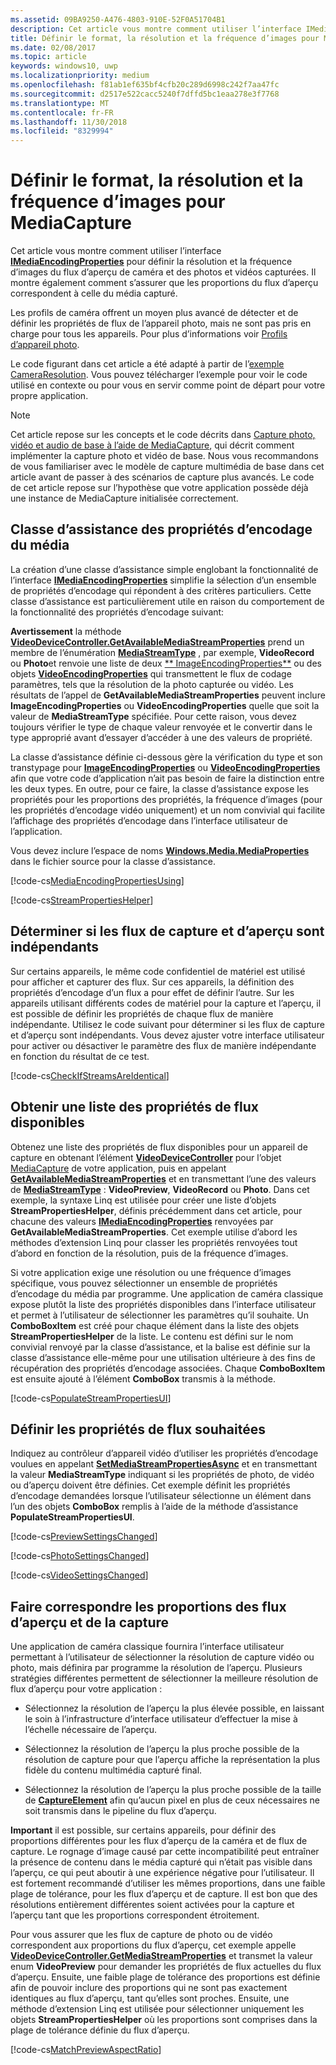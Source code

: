 ```yaml
---
ms.assetid: 09BA9250-A476-4803-910E-52F0A51704B1
description: Cet article vous montre comment utiliser l’interface IMediaEncodingProperties pour définir la résolution et la fréquence d’images du flux d’aperçu de l’appareil photo, et des photos et vidéos capturées.
title: Définir le format, la résolution et la fréquence d’images pour MediaCapture
ms.date: 02/08/2017
ms.topic: article
keywords: windows10, uwp
ms.localizationpriority: medium
ms.openlocfilehash: f81ab1ef635bf4cfb20c289d6998c242f7aa47fc
ms.sourcegitcommit: d2517e522cacc5240f7dffd5bc1eaa278e3f7768
ms.translationtype: MT
ms.contentlocale: fr-FR
ms.lasthandoff: 11/30/2018
ms.locfileid: "8329994"
---
```

# <a name="set-format-resolution-and-frame-rate-for-mediacapture"></a>Définir le format, la résolution et la fréquence d’images pour MediaCapture



Cet article vous montre comment utiliser l’interface [**IMediaEncodingProperties**](https://msdn.microsoft.com/library/windows/apps/hh701011) pour définir la résolution et la fréquence d’images du flux d’aperçu de caméra et des photos et vidéos capturées. Il montre également comment s’assurer que les proportions du flux d’aperçu correspondent à celle du média capturé.

Les profils de caméra offrent un moyen plus avancé de détecter et de définir les propriétés de flux de l’appareil photo, mais ne sont pas pris en charge pour tous les appareils. Pour plus d’informations voir [Profils d’appareil photo](camera-profiles.md).

Le code figurant dans cet article a été adapté à partir de l’[exemple CameraResolution](http://go.microsoft.com/fwlink/p/?LinkId=624252&clcid=0x409). Vous pouvez télécharger l’exemple pour voir le code utilisé en contexte ou pour vous en servir comme point de départ pour votre propre application.

> [!NOTE] 
> Cet article repose sur les concepts et le code décrits dans [Capture photo, vidéo et audio de base à l’aide de MediaCapture](basic-photo-video-and-audio-capture-with-MediaCapture.md), qui décrit comment implémenter la capture photo et vidéo de base. Nous vous recommandons de vous familiariser avec le modèle de capture multimédia de base dans cet article avant de passer à des scénarios de capture plus avancés. Le code de cet article repose sur l’hypothèse que votre application possède déjà une instance de MediaCapture initialisée correctement.

## <a name="a-media-encoding-properties-helper-class"></a>Classe d’assistance des propriétés d’encodage du média

La création d’une classe d’assistance simple englobant la fonctionnalité de l’interface [**IMediaEncodingProperties**](https://msdn.microsoft.com/library/windows/apps/hh701011) simplifie la sélection d’un ensemble de propriétés d’encodage qui répondent à des critères particuliers. Cette classe d’assistance est particulièrement utile en raison du comportement de la fonctionnalité des propriétés d’encodage suivant:

**Avertissement**  la méthode [**VideoDeviceController.GetAvailableMediaStreamProperties**](https://msdn.microsoft.com/library/windows/apps/br211994) prend un membre de l’énumération [**MediaStreamType**](https://msdn.microsoft.com/library/windows/apps/br226640) , par exemple, **VideoRecord** ou **Photo**et renvoie une liste de deux [** ImageEncodingProperties**](https://msdn.microsoft.com/library/windows/apps/hh700993) ou des objets [**VideoEncodingProperties**](https://msdn.microsoft.com/library/windows/apps/hh701217) qui transmettent le flux de codage paramètres, tels que la résolution de la photo capturée ou vidéo. Les résultats de l’appel de **GetAvailableMediaStreamProperties** peuvent inclure **ImageEncodingProperties** ou **VideoEncodingProperties** quelle que soit la valeur de **MediaStreamType** spécifiée. Pour cette raison, vous devez toujours vérifier le type de chaque valeur renvoyée et le convertir dans le type approprié avant d’essayer d’accéder à une des valeurs de propriété.

La classe d’assistance définie ci-dessous gère la vérification du type et son transtypage pour [**ImageEncodingProperties**](https://msdn.microsoft.com/library/windows/apps/hh700993) ou [**VideoEncodingProperties**](https://msdn.microsoft.com/library/windows/apps/hh701217) afin que votre code d’application n’ait pas besoin de faire la distinction entre les deux types. En outre, pour ce faire, la classe d’assistance expose les propriétés pour les proportions des propriétés, la fréquence d’images (pour les propriétés d’encodage vidéo uniquement) et un nom convivial qui facilite l’affichage des propriétés d’encodage dans l’interface utilisateur de l’application.

Vous devez inclure l’espace de noms [**Windows.Media.MediaProperties**](https://msdn.microsoft.com/library/windows/apps/hh701296) dans le fichier source pour la classe d’assistance.

[!code-cs[MediaEncodingPropertiesUsing](./code/BasicMediaCaptureWin10/cs/MainPage.xaml.cs#SnippetMediaEncodingPropertiesUsing)]

[!code-cs[StreamPropertiesHelper](./code/BasicMediaCaptureWin10/cs/StreamPropertiesHelper.cs#SnippetStreamPropertiesHelper)]

## <a name="determine-if-the-preview-and-capture-streams-are-independent"></a>Déterminer si les flux de capture et d’aperçu sont indépendants

Sur certains appareils, le même code confidentiel de matériel est utilisé pour afficher et capturer des flux. Sur ces appareils, la définition des propriétés d’encodage d’un flux a pour effet de définir l’autre. Sur les appareils utilisant différents codes de matériel pour la capture et l’aperçu, il est possible de définir les propriétés de chaque flux de manière indépendante. Utilisez le code suivant pour déterminer si les flux de capture et d’aperçu sont indépendants. Vous devez ajuster votre interface utilisateur pour activer ou désactiver le paramètre des flux de manière indépendante en fonction du résultat de ce test.

[!code-cs[CheckIfStreamsAreIdentical](./code/BasicMediaCaptureWin10/cs/MainPage.xaml.cs#SnippetCheckIfStreamsAreIdentical)]

## <a name="get-a-list-of-available-stream-properties"></a>Obtenir une liste des propriétés de flux disponibles

Obtenez une liste des propriétés de flux disponibles pour un appareil de capture en obtenant l’élément [**VideoDeviceController**](https://msdn.microsoft.com/library/windows/apps/br226825) pour l’objet [MediaCapture](capture-photos-and-video-with-mediacapture.md) de votre application, puis en appelant [**GetAvailableMediaStreamProperties**](https://msdn.microsoft.com/library/windows/apps/br211994) et en transmettant l’une des valeurs de [**MediaStreamType**](https://msdn.microsoft.com/library/windows/apps/br226640) : **VideoPreview**, **VideoRecord** ou **Photo**. Dans cet exemple, la syntaxe Linq est utilisée pour créer une liste d’objets **StreamPropertiesHelper**, définis précédemment dans cet article, pour chacune des valeurs [**IMediaEncodingProperties**](https://msdn.microsoft.com/library/windows/apps/hh701011) renvoyées par **GetAvailableMediaStreamProperties**. Cet exemple utilise d’abord les méthodes d’extension Linq pour classer les propriétés renvoyées tout d’abord en fonction de la résolution, puis de la fréquence d’images.

Si votre application exige une résolution ou une fréquence d’images spécifique, vous pouvez sélectionner un ensemble de propriétés d’encodage du média par programme. Une application de caméra classique expose plutôt la liste des propriétés disponibles dans l’interface utilisateur et permet à l’utilisateur de sélectionner les paramètres qu’il souhaite. Un **ComboBoxItem** est créé pour chaque élément dans la liste des objets **StreamPropertiesHelper** de la liste. Le contenu est défini sur le nom convivial renvoyé par la classe d’assistance, et la balise est définie sur la classe d’assistance elle-même pour une utilisation ultérieure à des fins de récupération des propriétés d’encodage associées. Chaque **ComboBoxItem** est ensuite ajouté à l’élément **ComboBox** transmis à la méthode.

[!code-cs[PopulateStreamPropertiesUI](./code/BasicMediaCaptureWin10/cs/MainPage.xaml.cs#SnippetPopulateStreamPropertiesUI)]

## <a name="set-the-desired-stream-properties"></a>Définir les propriétés de flux souhaitées

Indiquez au contrôleur d’appareil vidéo d’utiliser les propriétés d’encodage voulues en appelant [**SetMediaStreamPropertiesAsync**](https://msdn.microsoft.com/library/windows/apps/hh700895) et en transmettant la valeur **MediaStreamType** indiquant si les propriétés de photo, de vidéo ou d’aperçu doivent être définies. Cet exemple définit les propriétés d’encodage demandées lorsque l’utilisateur sélectionne un élément dans l’un des objets **ComboBox** remplis à l’aide de la méthode d’assistance **PopulateStreamPropertiesUI**.

[!code-cs[PreviewSettingsChanged](./code/BasicMediaCaptureWin10/cs/MainPage.xaml.cs#SnippetPreviewSettingsChanged)]

[!code-cs[PhotoSettingsChanged](./code/BasicMediaCaptureWin10/cs/MainPage.xaml.cs#SnippetPhotoSettingsChanged)]

[!code-cs[VideoSettingsChanged](./code/BasicMediaCaptureWin10/cs/MainPage.xaml.cs#SnippetVideoSettingsChanged)]

## <a name="match-the-aspect-ratio-of-the-preview-and-capture-streams"></a>Faire correspondre les proportions des flux d’aperçu et de la capture

Une application de caméra classique fournira l’interface utilisateur permettant à l’utilisateur de sélectionner la résolution de capture vidéo ou photo, mais définira par programme la résolution de l’aperçu. Plusieurs stratégies différentes permettent de sélectionner la meilleure résolution de flux d’aperçu pour votre application :

-   Sélectionnez la résolution de l’aperçu la plus élevée possible, en laissant le soin à l’infrastructure d’interface utilisateur d’effectuer la mise à l’échelle nécessaire de l’aperçu.

-   Sélectionnez la résolution de l’aperçu la plus proche possible de la résolution de capture pour que l’aperçu affiche la représentation la plus fidèle du contenu multimédia capturé final.

-   Sélectionnez la résolution de l’aperçu la plus proche possible de la taille de [**CaptureElement**](https://msdn.microsoft.com/library/windows/apps/br209278) afin qu’aucun pixel en plus de ceux nécessaires ne soit transmis dans le pipeline du flux d’aperçu.

**Important**  il est possible, sur certains appareils, pour définir des proportions différentes pour les flux d’aperçu de la caméra et de flux de capture. Le rognage d’image causé par cette incompatibilité peut entraîner la présence de contenu dans le média capturé qui n’était pas visible dans l’aperçu, ce qui peut aboutir à une expérience négative pour l’utilisateur. Il est fortement recommandé d’utiliser les mêmes proportions, dans une faible plage de tolérance, pour les flux d’aperçu et de capture. Il est bon que des résolutions entièrement différentes soient activées pour la capture et l’aperçu tant que les proportions correspondent étroitement.


Pour vous assurer que les flux de capture de photo ou de vidéo correspondent aux proportions du flux d’aperçu, cet exemple appelle [**VideoDeviceController.GetMediaStreamProperties**](https://msdn.microsoft.com/library/windows/apps/br211995) et transmet la valeur enum **VideoPreview** pour demander les propriétés de flux actuelles du flux d’aperçu. Ensuite, une faible plage de tolérance des proportions est définie afin de pouvoir inclure des proportions qui ne sont pas exactement identiques au flux d’aperçu, tant qu’elles sont proches. Ensuite, une méthode d’extension Linq est utilisée pour sélectionner uniquement les objets **StreamPropertiesHelper** où les proportions sont comprises dans la plage de tolérance définie du flux d’aperçu.

[!code-cs[MatchPreviewAspectRatio](./code/BasicMediaCaptureWin10/cs/MainPage.xaml.cs#SnippetMatchPreviewAspectRatio)]

 

 




